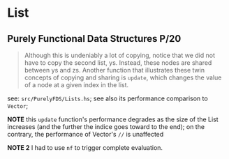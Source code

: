 # List

## Purely Functional Data Structures P/20

> Although this is undeniably a lot of copying, notice that we did not
> have to copy the second list, ys. Instead, these nodes are shared between
> ys and zs. Another function that illustrates these twin concepts of copying
> and sharing is `update`, which changes the value of a node at a given index in the list.

see: `src/PurelyFDS/Lists.hs`; see also its performance comparison to `Vector`;

**NOTE** this `update` function's performance degrades as the size of the List
increases (and the further the indice goes toward to the end); on the contrary,
the performance of Vector's `//` is unaffected

**NOTE 2** I had to use `nf` to trigger complete evaluation.
